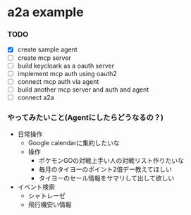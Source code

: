 # a2a example

### TODO

- [x] create sample agent
- [ ] create mcp server
- [ ] build keycloark as a oauth server
- [ ] implement mcp auth using oauth2
- [ ] connect mcp auth via agent
- [ ] build another mcp server and auth and agent
- [ ] connect a2a

### やってみたいこと(Agentにしたらどうなるの？)

- 日常操作
  - Google calendarに集約したいな
  - 操作
    - ポケモンGOの対戦上手い人の対戦リスト作りたいな
    - 毎月のタイヨーのポイント2倍デー教えてほしい
    - タイヨーのセール情報をサマリして出して欲しい
- イベント検索
  - シャトレーゼ
  - 飛行機安い情報
  